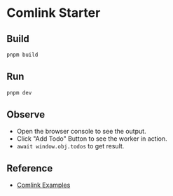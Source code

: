 # Comlink Starter

## Build
```bash
pnpm build
```

## Run
```bash
pnpm dev
```

## Observe
- Open the browser console to see the output.
- Click "Add Todo" Button to see the worker in action.
- ```await window.obj.todos``` to get result.

## Reference
- [Comlink Examples](https://github.com/GoogleChromeLabs/comlink/tree/main/docs/examples)
